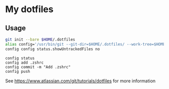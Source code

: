 # My dotfiles

## Usage

```bash
git init --bare $HOME/.dotfiles
alias config='/usr/bin/git --git-dir=$HOME/.dotfiles/ --work-tree=$HOME'
config config status.showUntrackedFiles no
```


```
config status
config add .zshrc
config commit -m "Add .zshrc"
config push
```


See https://www.atlassian.com/git/tutorials/dotfiles for more information
